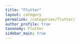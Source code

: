 ```yaml
---
title: "Flutter"
layout: category
permalink: /categories/flutter/
author_profile: true
taxonomy: Flutter
sidebar_main: true
---
```








